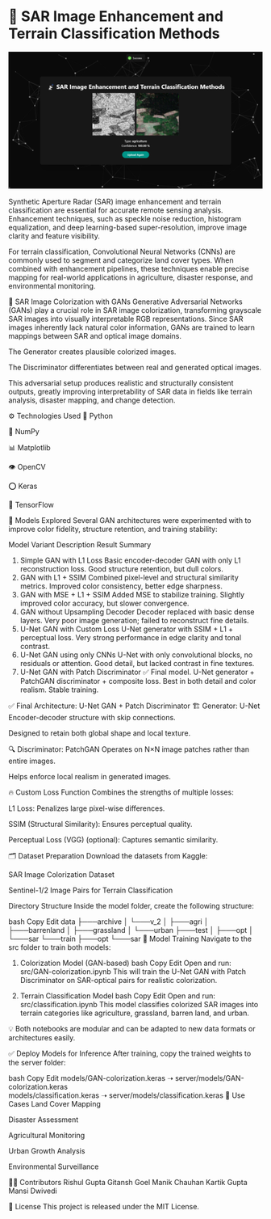 # 📡 SAR Image Enhancement and Terrain Classification Methods

![SAR](./assets/SAR.png)

Synthetic Aperture Radar (SAR) image enhancement and terrain classification are essential for accurate remote sensing analysis. Enhancement techniques, such as speckle noise reduction, histogram equalization, and deep learning-based super-resolution, improve image clarity and feature visibility.

For terrain classification, Convolutional Neural Networks (CNNs) are commonly used to segment and categorize land cover types. When combined with enhancement pipelines, these techniques enable precise mapping for real-world applications in agriculture, disaster response, and environmental monitoring.

🎨 SAR Image Colorization with GANs
Generative Adversarial Networks (GANs) play a crucial role in SAR image colorization, transforming grayscale SAR images into visually interpretable RGB representations. Since SAR images inherently lack natural color information, GANs are trained to learn mappings between SAR and optical image domains.

The Generator creates plausible colorized images.

The Discriminator differentiates between real and generated optical images.

This adversarial setup produces realistic and structurally consistent outputs, greatly improving interpretability of SAR data in fields like terrain analysis, disaster mapping, and change detection.

⚙️ Technologies Used
🐍 Python

🔢 NumPy

📊 Matplotlib

👁️ OpenCV

⭕ Keras

📙 TensorFlow

🧠 Models Explored
Several GAN architectures were experimented with to improve color fidelity, structure retention, and training stability:

Model Variant	Description	Result Summary
1. Simple GAN with L1 Loss	Basic encoder-decoder GAN with only L1 reconstruction loss.	Good structure retention, but dull colors.
2. GAN with L1 + SSIM	Combined pixel-level and structural similarity metrics.	Improved color consistency, better edge sharpness.
3. GAN with MSE + L1 + SSIM	Added MSE to stabilize training.	Slightly improved color accuracy, but slower convergence.
4. GAN without Upsampling Decoder	Decoder replaced with basic dense layers.	Very poor image generation; failed to reconstruct fine details.
5. U-Net GAN with Custom Loss	U-Net generator with SSIM + L1 + perceptual loss.	Very strong performance in edge clarity and tonal contrast.
6. U-Net GAN using only CNNs	U-Net with only convolutional blocks, no residuals or attention.	Good detail, but lacked contrast in fine textures.
7. U-Net GAN with Patch Discriminator ✅	Final model. U-Net generator + PatchGAN discriminator + composite loss.	Best in both detail and color realism. Stable training.

✅ Final Architecture: U-Net GAN + Patch Discriminator
🏗️ Generator: U-Net
Encoder-decoder structure with skip connections.

Designed to retain both global shape and local texture.

🔍 Discriminator: PatchGAN
Operates on N×N image patches rather than entire images.

Helps enforce local realism in generated images.

🔥 Custom Loss Function
Combines the strengths of multiple losses:

L1 Loss: Penalizes large pixel-wise differences.

SSIM (Structural Similarity): Ensures perceptual quality.

Perceptual Loss (VGG) (optional): Captures semantic similarity.


🗂️ Dataset Preparation
Download the datasets from Kaggle:

SAR Image Colorization Dataset

Sentinel-1/2 Image Pairs for Terrain Classification

Directory Structure
Inside the model folder, create the following structure:

bash
Copy
Edit
data
├───archive
│   └───v_2
│       ├───agri
│       ├───barrenland
│       ├───grassland
│       └───urban
├───test
│   ├───opt
│   └───sar
└───train
    ├───opt
    └───sar
🧪 Model Training
Navigate to the src folder to train both models:

1. Colorization Model (GAN-based)
bash
Copy
Edit
Open and run: src/GAN-colorization.ipynb
This will train the U-Net GAN with Patch Discriminator on SAR-optical pairs for realistic colorization.

2. Terrain Classification Model
bash
Copy
Edit
Open and run: src/classification.ipynb
This model classifies colorized SAR images into terrain categories like agriculture, grassland, barren land, and urban.

💡 Both notebooks are modular and can be adapted to new data formats or architectures easily.

✅ Deploy Models for Inference
After training, copy the trained weights to the server folder:

bash
Copy
Edit
models/GAN-colorization.keras      ➝   server/models/GAN-colorization.keras  
models/classification.keras        ➝   server/models/classification.keras
🧩 Use Cases
Land Cover Mapping

Disaster Assessment

Agricultural Monitoring

Urban Growth Analysis

Environmental Surveillance

👨‍💻 Contributors
Rishul Gupta
Gitansh Goel
Manik Chauhan 
Kartik Gupta
Mansi Dwivedi

📜 License
This project is released under the MIT License.

